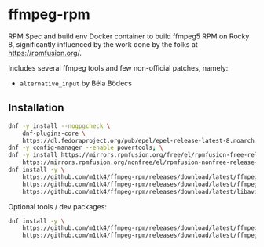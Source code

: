 # ffmpeg-rpm

RPM Spec and build env Docker container to build ffmpeg5 RPM on Rocky 8, significantly 
influenced by the work done by the folks at https://rpmfusion.org/.

Includes several ffmpeg tools and few non-official patches, namely:

- `alternative_input` by Béla Bödecs

## Installation

```bash
dnf -y install --nogpgcheck \
    dnf-plugins-core \
    https://dl.fedoraproject.org/pub/epel/epel-release-latest-8.noarch.rpm; \
dnf -y config-manager --enable powertools; \
dnf -y install https://mirrors.rpmfusion.org/free/el/rpmfusion-free-release-8.noarch.rpm \
    https://mirrors.rpmfusion.org/nonfree/el/rpmfusion-nonfree-release-8.noarch.rpm;
dnf install -y \
    https://github.com/m1tk4/ffmpeg-rpm/releases/download/latest/ffmpeg-5.0.0.x86_64.rpm \
    https://github.com/m1tk4/ffmpeg-rpm/releases/download/latest/ffmpeg-libs-5.0.0.x86_64.rpm \ 
    https://github.com/m1tk4/ffmpeg-rpm/releases/download/latest/libavdevice-5.0.0.x86_64.rpm 
```

Optional tools / dev packages:
```bash
dnf install -y \
    https://github.com/m1tk4/ffmpeg-rpm/releases/download/latest/ffmpeg-tools-5.0.0.x86_64.rpm \
    https://github.com/m1tk4/ffmpeg-rpm/releases/download/latest/ffmpeg-devel-5.0.0.x86_64.rpm 
```